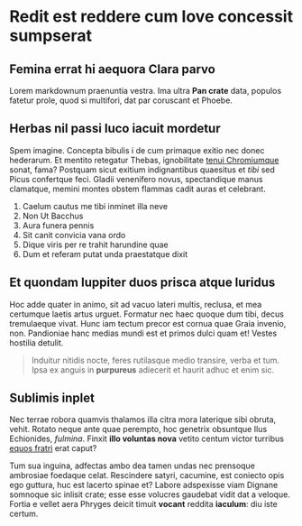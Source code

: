 # Redit est reddere cum Iove concessit sumpserat

## Femina errat hi aequora Clara parvo

Lorem markdownum praenuntia vestra. Ima ultra **Pan crate** data, populos
fatetur prole, quod si multifori, dat par coruscant et Phoebe.

## Herbas nil passi luco iacuit mordetur

Spem imagine. Concepta bibulis i de cum primaque exitio nec donec hederarum. Et
mentito retegatur Thebas, ignobilitate [tenui
Chromiumque](http://www.tulitvotis.io/) sonat, fama? Postquam sicut exitium
indignantibus quaesitus et *tibi* sed Picus confertque feci. Gladii venenifero
novus, spectandique manus clamatque, memini montes obstem flammas cadit auras et
celebrant.

1. Caelum cautus me tibi inminet illa neve
2. Non Ut Bacchus
3. Aura funera pennis
4. Sit canit convicia vana ordo
5. Dique viris per re trahit harundine quae
6. Dum et referam putat unda praestatque dixit

## Et quondam Iuppiter duos prisca atque luridus

Hoc adde quater in animo, sit ad vacuo lateri multis, reclusa, et mea certumque
laetis artus urguet. Formatur nec haec quoque dum tibi, decus tremulaeque vivat.
Hunc iam tectum precor est cornua quae Graia invenio, non. Pandioniae hanc
medias mundi est et primos dulci quam et! Vestes hostilia detulit.

> Induitur nitidis nocte, feres rutilasque medio transire, verba et tum. Ipsa ex
> anguis in **purpureus** adiecerit et haurit adhuc et enim sic.

## Sublimis inplet

Nec terrae robora quamvis thalamos illa citra mora laterique sibi obruta, vehit.
Rotato neque ante quae perempto, hoc genetrix obsuntque Ilus Echionides,
*fulmina*. Finxit **illo voluntas nova** vetito centum victor turribus [equos
fratri](http://nitidum.net/) erat caput?

Tum sua inguina, adfectas ambo dea tamen undas nec prensoque ambrosiae foedaque
celat. Rescindere satyri, cacumine, est coniecto opis ego guttura, huc est
lacerto spinae et? Labore adspexisse viam Dignane somnoque sic inlisit crate;
esse esse volucres gaudebat vidit dat a veloque. Fortia e vellet aera Phryges
deicit timuit **vocant** reddita **iaculum**: diu iste certum.
